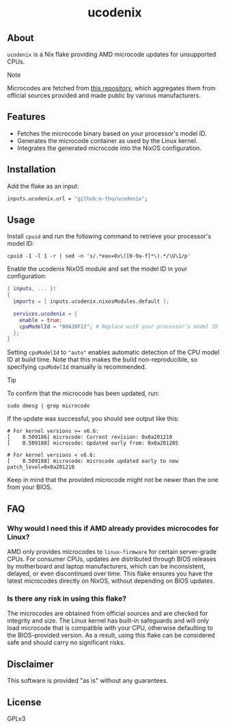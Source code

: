 <div align="center">
  <h1>ucodenix</h1>
</div>

## About

`ucodenix` is a Nix flake providing AMD microcode updates for unsupported CPUs.

> [!NOTE]
> Microcodes are fetched from [this repository](https://github.com/platomav/CPUMicrocodes), which aggregates them from official sources provided and made public by various manufacturers.

## Features

- Fetches the microcode binary based on your processor's model ID.
- Generates the microcode container as used by the Linux kernel.
- Integrates the generated microcode into the NixOS configuration.

## Installation

Add the flake as an input:

```nix
inputs.ucodenix.url = "github:e-tho/ucodenix";
```

## Usage

Install `cpuid` and run the following command to retrieve your processor's model ID:

```shell
cpuid -1 -l 1 -r | sed -n 's/.*eax=0x\([0-9a-f]*\).*/\U\1/p'
```

Enable the ucodenix NixOS module and set the model ID in your configuration:

```nix
{ inputs, ... }:
{
  imports = [ inputs.ucodenix.nixosModules.default ];

  services.ucodenix = {
    enable = true;
    cpuModelId = "00A20F12"; # Replace with your processor's model ID
  };
}
```

Setting `cpuModelId` to `"auto"` enables automatic detection of the CPU model ID at build time. Note that this makes the build non-reproducible, so specifying `cpuModelId` manually is recommended.

> [!TIP]
>
> To confirm that the microcode has been updated, run:
>
> ```shell
> sudo dmesg | grep microcode
> ```
>
> If the update was successful, you should see output like this:
>
> ```shell
> # For kernel versions >= v6.6:
> [    0.509186] microcode: Current revision: 0x0a201210
> [    0.509188] microcode: Updated early from: 0x0a201205
>
> # For kernel versions < v6.6:
> [    0.509188] microcode: microcode updated early to new patch_level=0x0a201210
> ```
>
> Keep in mind that the provided microcode might not be newer than the one from your BIOS.

## FAQ

### Why would I need this if AMD already provides microcodes for Linux?

AMD only provides microcodes to `linux-firmware` for certain server-grade CPUs. For consumer CPUs, updates are distributed through BIOS releases by motherboard and laptop manufacturers, which can be inconsistent, delayed, or even discontinued over time. This flake ensures you have the latest microcodes directly on NixOS, without depending on BIOS updates.

### Is there any risk in using this flake?

The microcodes are obtained from official sources and are checked for integrity and size. The Linux kernel has built-in safeguards and will only load microcode that is compatible with your CPU, otherwise defaulting to the BIOS-provided version. As a result, using this flake can be considered safe and should carry no significant risks.

## Disclaimer

This software is provided "as is" without any guarantees.

## License

GPLv3
